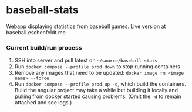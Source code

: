 # baseball-stats
Webapp displaying statistics from baseball games. Live version at baseball.eschenfeldt.me

### Current build/run process

1. SSH into server and pull latest on `~/source/baseball-stats`
2. Run `docker compose --profile prod down` to stop running containers
3. Remove any images that need to be updated: `docker image rm <image name> --force`
4. Run `docker compose --profile prod up -d`, which build the containers. Build the angular project may take a while but building it locally and pulling from docker started causing problems. (Omit the `-d` to remain attached and see logs.)
